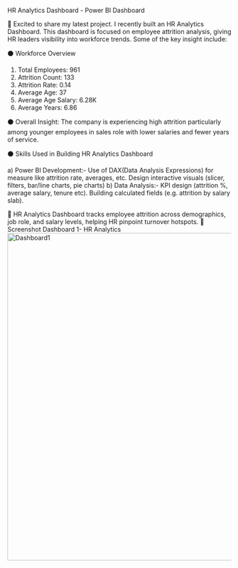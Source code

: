 HR Analytics Dashboard - Power BI Dashboard 

🚀 Excited to share my latest project. I recently built an HR Analytics Dashboard. This dashboard is focused on employee attrition analysis, giving HR leaders visibility into workforce trends. Some of the key insight include:

⚫ Workforce Overview
 
 1) Total Employees: 961
 2) Attrition Count: 133
 3) Attrition Rate: 0.14
 4) Average Age: 37
 5) Average Age Salary: 6.28K 
 6) Average Years: 6.86

⚫ Overall Insight: The company is experiencing high attrition particularly among younger employees in sales role with lower salaries and fewer years of service.

⚫ Skills Used in Building HR Analytics 
 Dashboard 

 a) Power BI Development:- Use of DAX(Data Analysis Expressions) for measure like attrition rate, averages, etc. Design interactive visuals (slicer, filters, bar/line charts, pie charts)
 b) Data Analysis:- KPI design (attrition %, average salary, tenure etc). Building calculated fields (e.g. attrition by salary slab).
 
🚀 HR Analytics Dashboard tracks employee attrition across demographics, job role, and salary levels, helping HR pinpoint turnover hotspots.
📸Screenshot
Dashboard 1- HR Analytics
<img width="1327" height="737" alt="Dashboard1" src="https://github.com/user-attachments/assets/71675d7a-841e-495d-ace2-67818fe2ec4a" />
